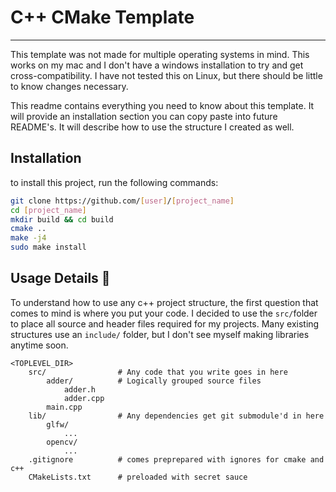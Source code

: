 

# C++ CMake Template
---

This template was not made for multiple operating systems in mind. This works on my
mac and I don't have a windows installation to try and get cross-compatibility.
I have not tested this on Linux, but there should be little to know changes necessary.

This readme contains everything you need to know about this template. It will
provide an installation section you can copy paste into future README's. It will
describe how to use the structure I created as well.

## Installation

to install this project, run the following commands:

```bash
git clone https://github.com/[user]/[project_name]
cd [project_name]
mkdir build && cd build
cmake ..
make -j4
sudo make install
```

## Usage Details :orangutan:

To understand how to use any c++ project structure, the first question that comes
to mind is where you put your code. I decided to use the `src/`folder to place all
source and header files required for my projects. Many existing structures use
an `include/` folder, but I don't see myself making libraries anytime soon.

```
<TOPLEVEL_DIR>
    src/                # Any code that you write goes in here
        adder/          # Logically grouped source files
            adder.h
            adder.cpp
        main.cpp
    lib/                # Any dependencies get git submodule'd in here
        glfw/
            ...
        opencv/
            ...
    .gitignore          # comes preprepared with ignores for cmake and c++
    CMakeLists.txt      # preloaded with secret sauce
```


